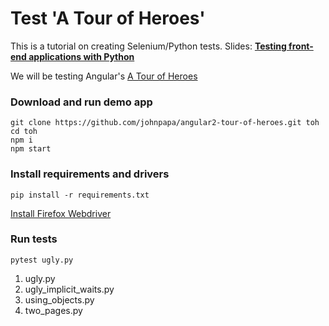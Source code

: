 # Test 'A Tour of Heroes'

This is a tutorial on creating Selenium/Python tests.
Slides: **[Testing front-end applications with Python](Front-end_Testing.pdf)**

We will be testing Angular's [A Tour of Heroes](https://www.npmjs.com/package/angular2-tour-of-heroes)

### Download and run demo app
```
git clone https://github.com/johnpapa/angular2-tour-of-heroes.git toh
cd toh
npm i
npm start
```
### Install requirements and drivers
```
pip install -r requirements.txt
```
[Install Firefox Webdriver](http://selenium-python.readthedocs.io/installation.html#drivers)

### Run tests
```
pytest ugly.py
```
1. ugly.py
2. ugly_implicit_waits.py
3. using_objects.py
4. two_pages.py
